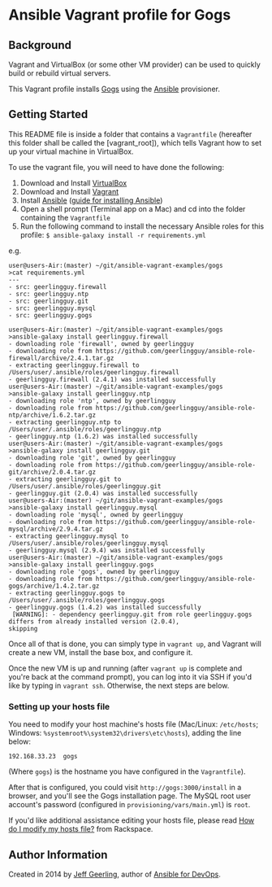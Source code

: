 # Ansible Vagrant profile for Gogs

## Background

Vagrant and VirtualBox (or some other VM provider) can be used to quickly build or rebuild virtual servers.

This Vagrant profile installs [Gogs](https://github.com/gogits/gogs) using the [Ansible](http://www.ansible.com/) provisioner.

## Getting Started

This README file is inside a folder that contains a `Vagrantfile` (hereafter this folder shall be called the [vagrant_root]), which tells Vagrant how to set up your virtual machine in VirtualBox.

To use the vagrant file, you will need to have done the following:

  1. Download and Install [VirtualBox](https://www.virtualbox.org/wiki/Downloads)
  2. Download and Install [Vagrant](https://www.vagrantup.com/downloads.html)
  3. Install [Ansible](https://www.ansible.com/) ([guide for installing Ansible](http://docs.ansible.com/ansible/latest/intro_installation.html))
  4. Open a shell prompt (Terminal app on a Mac) and cd into the folder containing the `Vagrantfile`
  5. Run the following command to install the necessary Ansible roles for this profile: `$ ansible-galaxy install -r requirements.yml`

e.g.
```
user@users-Air:(master) ~/git/ansible-vagrant-examples/gogs
>cat requirements.yml
---
- src: geerlingguy.firewall
- src: geerlingguy.ntp
- src: geerlingguy.git
- src: geerlingguy.mysql
- src: geerlingguy.gogs

user@users-Air:(master) ~/git/ansible-vagrant-examples/gogs
>ansible-galaxy install geerlingguy.firewall
- downloading role 'firewall', owned by geerlingguy
- downloading role from https://github.com/geerlingguy/ansible-role-firewall/archive/2.4.1.tar.gz
- extracting geerlingguy.firewall to /Users/user/.ansible/roles/geerlingguy.firewall
- geerlingguy.firewall (2.4.1) was installed successfully
user@users-Air:(master) ~/git/ansible-vagrant-examples/gogs
>ansible-galaxy install geerlingguy.ntp
- downloading role 'ntp', owned by geerlingguy
- downloading role from https://github.com/geerlingguy/ansible-role-ntp/archive/1.6.2.tar.gz
- extracting geerlingguy.ntp to /Users/user/.ansible/roles/geerlingguy.ntp
- geerlingguy.ntp (1.6.2) was installed successfully
user@users-Air:(master) ~/git/ansible-vagrant-examples/gogs
>ansible-galaxy install geerlingguy.git
- downloading role 'git', owned by geerlingguy
- downloading role from https://github.com/geerlingguy/ansible-role-git/archive/2.0.4.tar.gz
- extracting geerlingguy.git to /Users/user/.ansible/roles/geerlingguy.git
- geerlingguy.git (2.0.4) was installed successfully
user@users-Air:(master) ~/git/ansible-vagrant-examples/gogs
>ansible-galaxy install geerlingguy.mysql
- downloading role 'mysql', owned by geerlingguy
- downloading role from https://github.com/geerlingguy/ansible-role-mysql/archive/2.9.4.tar.gz
- extracting geerlingguy.mysql to /Users/user/.ansible/roles/geerlingguy.mysql
- geerlingguy.mysql (2.9.4) was installed successfully
user@users-Air:(master) ~/git/ansible-vagrant-examples/gogs
>ansible-galaxy install geerlingguy.gogs
- downloading role 'gogs', owned by geerlingguy
- downloading role from https://github.com/geerlingguy/ansible-role-gogs/archive/1.4.2.tar.gz
- extracting geerlingguy.gogs to /Users/user/.ansible/roles/geerlingguy.gogs
- geerlingguy.gogs (1.4.2) was installed successfully
 [WARNING]: - dependency geerlingguy.git from role geerlingguy.gogs differs from already installed version (2.0.4),
skipping
```

Once all of that is done, you can simply type in `vagrant up`, and Vagrant will create a new VM, install the base box, and configure it.

Once the new VM is up and running (after `vagrant up` is complete and you're back at the command prompt), you can log into it via SSH if you'd like by typing in `vagrant ssh`. Otherwise, the next steps are below.

### Setting up your hosts file

You need to modify your host machine's hosts file (Mac/Linux: `/etc/hosts`; Windows: `%systemroot%\system32\drivers\etc\hosts`), adding the line below:

    192.168.33.23  gogs

(Where `gogs`) is the hostname you have configured in the `Vagrantfile`).

After that is configured, you could visit `http://gogs:3000/install` in a browser, and you'll see the Gogs installation page. The MySQL root user account's password (configured in `provisioning/vars/main.yml`) is `root`.

If you'd like additional assistance editing your hosts file, please read [How do I modify my hosts file?](http://www.rackspace.com/knowledge_center/article/how-do-i-modify-my-hosts-file) from Rackspace.

## Author Information

Created in 2014 by [Jeff Geerling](https://www.jeffgeerling.com/), author of [Ansible for DevOps](https://www.ansiblefordevops.com/).
